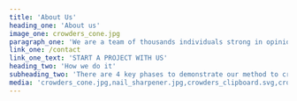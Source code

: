 ```yaml
---
title: 'About Us'
heading_one: 'About us'
image_one: crowders_cone.jpg
paragraph_one: 'We are a team of thousands individuals strong in opinion and power to change things. We can address important topics / things in a way we are heard without having to be seen. Future crowders are a part of Future Bakery family - a strategic and innovation group of thousand individuals, lead by experienced team of strategic, creative and innovative minds. We work according to a validated methodology how to initiate change and create demand.'
link_one: /contact
link_one_text: 'START A PROJECT WITH US'
heading_two: 'How we do it'
subheading_two: 'There are 4 key phases to demonstrate our method to create demand.'
media: 'crowders_cone.jpg,nail_sharpener.jpg,crowders_clipboard.svg,crowders_tablet.svg,crowders_turntable.svg,crowders_arrowz.svg'
---
```


